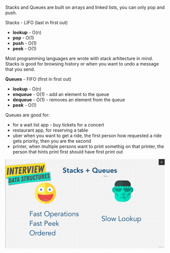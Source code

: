 Stacks and Queues are built on arrays and linked lists, you can only pop and push.

Stacks - LIFO (last in first out)
 - **lookup** - O(n)
 - **pop** - O(1)
 - **push** - O(1)
 - **peek** - O(1)

 Most programming languages are wrote with stack  arhitecture in mind. 
 Stacks is good for browsing history or when you want to undo a message that you send.


 **Queues** - FIFO (first in first out)
  - **lookup** - O(n)
  - **enqueue** - O(1) - add an element to the queue
  - **dequeue** - O(1) - removes an element from the queue 
  - **peek** - O(1)


Queues are good for:
- for a wait list app - buy tickets for a concert
- restaurant app, for reserving a table 
- uber when you want to get a ride, the first person how requested a ride gets priority, then you are the second 
- printer, when multiple persons want to print somethig on that printer, the person that hints print first should have first print out

![stacks and queues](../resources/stacks-and-queues.png)